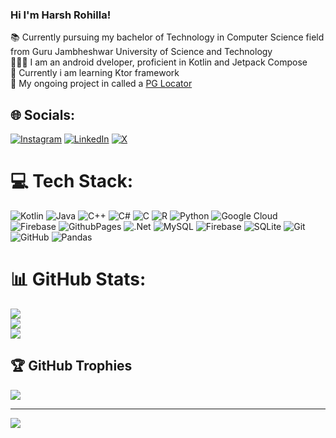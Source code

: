 ### Hi I'm Harsh Rohilla!

📚 Currently pursuing my bachelor of Technology in Computer Science field from Guru Jambheshwar University of Science and Technology<br/>
👨🏻‍💻 I am an android dveloper, proficient in Kotlin and Jetpack Compose<br/>
💭 Currently i am learning Ktor framework<br/>
📍 My ongoing project in called a [PG Locator](https://github.com/HarshRohilla1/PG-Locator-)<br/>

## 🌐 Socials:
[![Instagram](https://img.shields.io/badge/Instagram-%23E4405F.svg?logo=Instagram&logoColor=white)](https://instagram.com/harshrohilla.199) [![LinkedIn](https://img.shields.io/badge/LinkedIn-%230077B5.svg?logo=linkedin&logoColor=white)](https://linkedin.com/in/harsh-rohilla1) [![X](https://img.shields.io/badge/X-black.svg?logo=X&logoColor=white)](https://x.com/Harshro61990581) 

# 💻 Tech Stack:
![Kotlin](https://img.shields.io/badge/kotlin-%237F52FF.svg?style=for-the-badge&logo=kotlin&logoColor=white) ![Java](https://img.shields.io/badge/java-%23ED8B00.svg?style=for-the-badge&logo=openjdk&logoColor=white) ![C++](https://img.shields.io/badge/c++-%2300599C.svg?style=for-the-badge&logo=c%2B%2B&logoColor=white) ![C#](https://img.shields.io/badge/c%23-%23239120.svg?style=for-the-badge&logo=csharp&logoColor=white) ![C](https://img.shields.io/badge/c-%2300599C.svg?style=for-the-badge&logo=c&logoColor=white) ![R](https://img.shields.io/badge/r-%23276DC3.svg?style=for-the-badge&logo=r&logoColor=white) ![Python](https://img.shields.io/badge/python-3670A0?style=for-the-badge&logo=python&logoColor=ffdd54) ![Google Cloud](https://img.shields.io/badge/GoogleCloud-%234285F4.svg?style=for-the-badge&logo=google-cloud&logoColor=white) ![Firebase](https://img.shields.io/badge/firebase-%23039BE5.svg?style=for-the-badge&logo=firebase) ![GithubPages](https://img.shields.io/badge/github%20pages-121013?style=for-the-badge&logo=github&logoColor=white) ![.Net](https://img.shields.io/badge/.NET-5C2D91?style=for-the-badge&logo=.net&logoColor=white) ![MySQL](https://img.shields.io/badge/mysql-4479A1.svg?style=for-the-badge&logo=mysql&logoColor=white) ![Firebase](https://img.shields.io/badge/firebase-a08021?style=for-the-badge&logo=firebase&logoColor=ffcd34) ![SQLite](https://img.shields.io/badge/sqlite-%2307405e.svg?style=for-the-badge&logo=sqlite&logoColor=white) ![Git](https://img.shields.io/badge/git-%23F05033.svg?style=for-the-badge&logo=git&logoColor=white) ![GitHub](https://img.shields.io/badge/github-%23121011.svg?style=for-the-badge&logo=github&logoColor=white) ![Pandas](https://img.shields.io/badge/pandas-%23150458.svg?style=for-the-badge&logo=pandas&logoColor=white)
# 📊 GitHub Stats:
![](https://github-readme-stats.vercel.app/api?username=HarshRohilla1&theme=dark&hide_border=false&include_all_commits=true&count_private=false)<br/>
![](https://github-readme-streak-stats.herokuapp.com/?user=HarshRohilla1&theme=dark&hide_border=false)<br/>
![](https://github-readme-stats.vercel.app/api/top-langs/?username=HarshRohilla1&theme=dark&hide_border=false&include_all_commits=true&count_private=true&layout=compact)

## 🏆 GitHub Trophies
![](https://github-profile-trophy.vercel.app/?username=HarshRohilla1&theme=radical&no-frame=false&no-bg=false&margin-w=4)

---
[![](https://visitcount.itsvg.in/api?id=HarshRohilla1&icon=6&color=3)](https://visitcount.itsvg.in)

<!-- Proudly created with GPRM ( https://gprm.itsvg.in ) -->
